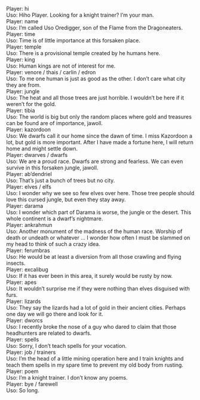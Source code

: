 Player: hi  
Uso: Hiho Player. Looking for a knight trainer? I’m your man.  
Player: name  
Uso: I’m called Uso Oredigger, son of the Flame from the Dragoneaters.  
Player: time  
Uso: Time is of little importance at this forsaken place.  
Player: temple  
Uso: There is a provisional temple created by he humans here.  
Player: king  
Uso: Human kings are not of interest for me.  
Player: venore / thais / carlin / edron  
Uso: To me one human is just as good as the other. I don’t care what city they are from.  
Player: jungle  
Uso: The heat and all those trees are just horrible. I wouldn’t be here if it weren’t for the gold.  
Player: tibia  
Uso: The world is big but only the random places where gold and treasures can be found are of importance, jawoll.  
Player: kazordoon  
Uso: We dwarfs call it our home since the dawn of time. I miss Kazordoon a lot, but gold is more important. After I have made a fortune here, I will return home and might settle down.  
Player: dwarves / dwarfs  
Uso: We are a proud race. Dwarfs are strong and fearless. We can even survive in this forsaken jungle, jawoll.  
Player: ab’dendriel  
Uso: That’s just a bunch of trees but no city.  
Player: elves / elfs  
Uso: I wonder why we see so few elves over here. Those tree people should love this cursed jungle, but even they stay away.  
Player: darama  
Uso: I wonder which part of Darama is worse, the jungle or the desert. This whole continent is a dwarf’s nightmare.  
Player: ankrahmun  
Uso: Another monument of the madness of the human race. Worship of death or undeath or whatever … I wonder how often I must be slammed on my head to think of such a crazy idea.  
Player: ferumbras  
Uso: He would be at least a diversion from all those crawling and flying insects.  
Player: excalibug  
Uso: If it has ever been in this area, it surely would be rusty by now.  
Player: apes  
Uso: It wouldn’t surprise me if they were nothing than elves disguised with furs.  
Player: lizards  
Uso: They say the lizards had a lot of gold in their ancient cities. Perhaps one day we will go there and look for it.  
Player: dworcs  
Uso: I recently broke the nose of a guy who dared to claim that those headhunters are related to dwarfs.  
Player: spells  
Uso: Sorry, I don’t teach spells for your vocation.  
Player: job / trainers  
Uso: I’m the head of a little mining operation here and I train knights and teach them spells in my spare time to prevent my old body from rusting.  
Player: poem  
Uso: I’m a knight trainer. I don’t know any poems.  
Player: bye / farewell  
Uso: So long.  
